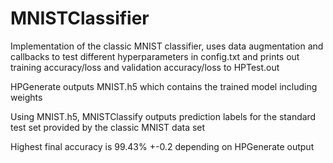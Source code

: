 # MNISTClassifier

Implementation of the classic MNIST classifier, uses data augmentation and
callbacks to test different hyperparameters in config.txt and prints out
training accuracy/loss and validation accuracy/loss to HPTest.out

HPGenerate outputs MNIST.h5 which contains the trained model including weights

Using MNIST.h5, MNISTClassify outputs prediction labels for the standard test set
provided by the classic MNIST data set

Highest final accuracy is 99.43% +-0.2 depending on HPGenerate output
